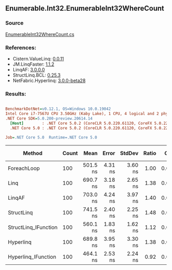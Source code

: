 ﻿## Enumerable.Int32.EnumerableInt32WhereCount

### Source
[EnumerableInt32WhereCount.cs](../LinqBenchmarks/Enumerable/Int32/EnumerableInt32WhereCount.cs)

### References:
- Cistern.ValueLinq: [0.0.11](https://www.nuget.org/packages/Cistern.ValueLinq/0.0.11)
- JM.LinqFaster: [1.1.2](https://www.nuget.org/packages/JM.LinqFaster/1.1.2)
- LinqAF: [3.0.0.0](https://www.nuget.org/packages/LinqAF/3.0.0.0)
- StructLinq.BCL: [0.25.3](https://www.nuget.org/packages/StructLinq.BCL/0.25.3)
- NetFabric.Hyperlinq: [3.0.0-beta28](https://www.nuget.org/packages/NetFabric.Hyperlinq/3.0.0-beta28)

### Results:
``` ini

BenchmarkDotNet=v0.12.1, OS=Windows 10.0.19042
Intel Core i7-7567U CPU 3.50GHz (Kaby Lake), 1 CPU, 4 logical and 2 physical cores
.NET Core SDK=5.0.200-preview.20614.14
  [Host]        : .NET Core 5.0.2 (CoreCLR 5.0.220.61120, CoreFX 5.0.220.61120), X64 RyuJIT
  .NET Core 5.0 : .NET Core 5.0.2 (CoreCLR 5.0.220.61120, CoreFX 5.0.220.61120), X64 RyuJIT

Job=.NET Core 5.0  Runtime=.NET Core 5.0  

```
|               Method | Count |     Mean |   Error |  StdDev | Ratio |  Gen 0 | Gen 1 | Gen 2 | Allocated |
|--------------------- |------ |---------:|--------:|--------:|------:|-------:|------:|------:|----------:|
|          ForeachLoop |   100 | 501.5 ns | 4.31 ns | 3.60 ns |  1.00 | 0.0191 |     - |     - |      40 B |
|                 Linq |   100 | 690.7 ns | 3.18 ns | 2.65 ns |  1.38 | 0.0191 |     - |     - |      40 B |
|               LinqAF |   100 | 703.0 ns | 4.24 ns | 3.97 ns |  1.40 | 0.0191 |     - |     - |      40 B |
|           StructLinq |   100 | 741.5 ns | 2.40 ns | 2.25 ns |  1.48 | 0.0458 |     - |     - |      96 B |
| StructLinq_IFunction |   100 | 560.1 ns | 1.83 ns | 1.62 ns |  1.12 | 0.0191 |     - |     - |      40 B |
|            Hyperlinq |   100 | 689.8 ns | 3.95 ns | 3.30 ns |  1.38 | 0.0191 |     - |     - |      40 B |
|  Hyperlinq_IFunction |   100 | 464.1 ns | 2.53 ns | 2.24 ns |  0.92 | 0.0191 |     - |     - |      40 B |
